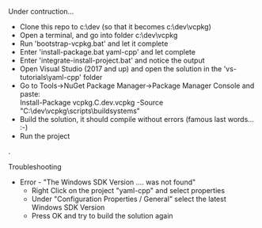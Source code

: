 Under contruction...   

* Clone this repo to c:\dev   (so that it becomes c:\dev\vcpkg)
* Open a terminal, and go into folder c:\dev\vcpkg
* Run 'bootstrap-vcpkg.bat' and let it complete
* Enter 'install-package.bat yaml-cpp' and let complete
* Enter 'integrate-install-project.bat' and notice the output
* Open Visual Studio (2017 and up) and open the solution in the 'vs-tutorials\yaml-cpp' folder
* Go to Tools->NuGet Package Manager->Package Manager Console and paste:   
  Install-Package vcpkg.C.dev.vcpkg -Source "C:\dev\vcpkg\scripts\buildsystems"
* Build the solution, it should compile without errors (famous last words... :-)
* Run the project

.

Troubleshooting   
* Error - "The Windows SDK Version .... was not found"
  * Right Click on the project "yaml-cpp" and select properties
  * Under "Configuration Properties / General" select the latest Windows SDK Version
  * Press OK and try to build the solution again
